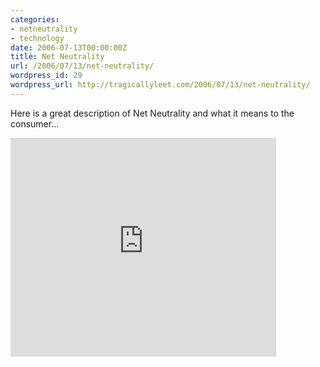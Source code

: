 ```yaml
---
categories:
- netneutrality
- technology
date: 2006-07-13T00:00:00Z
title: Net Neutrality
url: /2006/07/13/net-neutrality/
wordpress_id: 29
wordpress_url: http://tragicallyleet.com/2006/07/13/net-neutrality/
---
```


Here is a great description of Net Neutrality and what it means to the consumer...

<embed src="http://www.youtube.com/v/l9jHOn0EW8U" type="application/x-shockwave-flash" width="425" height="350"></embed>
